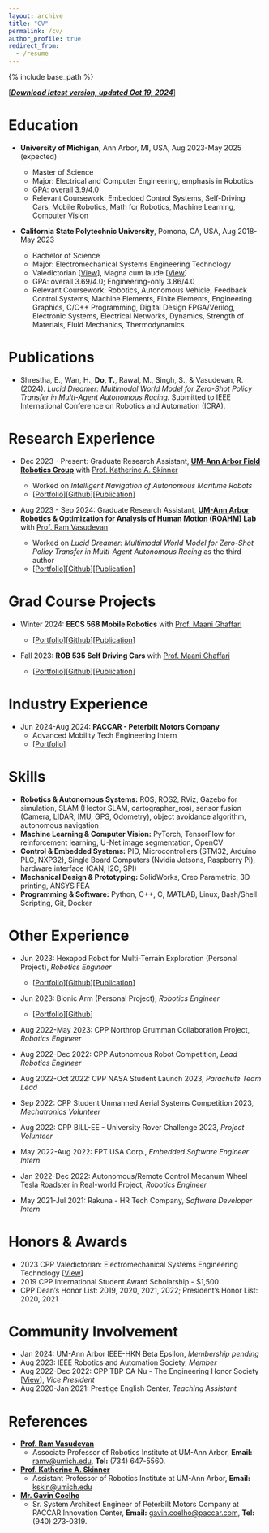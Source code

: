 ```yaml
---
layout: archive
title: "CV"
permalink: /cv/
author_profile: true
redirect_from:
  - /resume
---
```


{% include base_path %}

[[***Download latest version, updated Oct 19, 2024***](/files/TungDo_Curriculum_Vitae.pdf)]

Education
======
* **University of Michigan**, Ann Arbor, MI, USA, Aug 2023-May 2025 (expected)
  * Master of Science 
  * Major: Electrical and Computer Engineering, emphasis in Robotics
  <!-- * Publication: *Lucid Dreamer: Multimodal World Model for Zero-Shot Policy Transfer in Multi-Agent Autonomous Racing* -->
  * GPA: overall 3.9/4.0
  <!-- * Supervisors: Prof. Ram Vasudevan, Prof. Katherine A. Skinner -->
  * Relevant Coursework: Embedded Control Systems, Self-Driving Cars, Mobile Robotics, Math for Robotics, Machine Learning, Computer Vision

* **California State Polytechnic University**, Pomona, CA, USA, Aug 2018-May 2023
  * Bachelor of Science
  * Major: Electromechanical Systems Engineering Technology
  * Valedictorian [[View](https://sontung1010.github.io/posts/2023/04/14/blog-post-1/)], Magna cum laude [[View](/images/eDiploma_official_.pdf)]
  * GPA: overall 3.69/4.0; Engineering-only 3.86/4.0
  * Relevant Coursework: Robotics, Autonomous Vehicle, Feedback Control Systems, Machine Elements, Finite Elements, Engineering Graphics, C/C++ Programming, Digital Design FPGA/Verilog, Electronic Systems, Electrical Networks, Dynamics, Strength of Materials, Fluid Mechanics, Thermodynamics

<!-- * Ph.D in Version Control Theory, GitHub University, 2018 (expected) -->

Publications
======
*	Shrestha, E., Wan, H., **Do, T.**, Rawal, M., Singh, S., & Vasudevan, R. (2024). *Lucid Dreamer: Multimodal World Model for Zero-Shot Policy Transfer in Multi-Agent Autonomous Racing.* Submitted to IEEE International Conference on Robotics and Automation (ICRA).


<!-- *	[Wan, H., Kusumadjaja, K., Lee, S.H., & Do, T. (2024). *Enhancing Vision-based SLAM through Shadow Removal Preprocessing.*](https://sontung1010.github.io/publication/2024-04-19-Enhancing-Vision-based-SLAM-through-Shadow-Removal-Processing) Unpublished manuscript, University of Michigan, Ann Arbor.
*	[Do, T., Liu, X., & Swayampakula, R. (2023). *Enhancing Monocular 3D Object Detection in Foggy Conditions: An Adapted MonoCon Approach for Autonomous Vehicles.*](https://sontung1010.github.io/publication/2023-12-10-Enhancing-Monocular-3D-Object-Detection-in-Foggy-Conditions) Unpublished manuscript, University of Michigan, Ann Arbor.
*	[Do, T. (2023). *Autonomous/Remote Control Mecanum Wheels Tesla Roadster.*](https://sontung1010.github.io/publication/2023-12-14-Autonomous-RC_Mecanum_Wheels_Tesla_Roadster) Unpublished manuscript, California State Polytechnic University, Pomona. -->

Research Experience
======
<!-- **University of Michigan, Ann Arbor**, MI, USA -->
* Dec 2023 - Present: Graduate Research Assistant, [**UM-Ann Arbor Field Robotics Group**](https://fieldrobotics.engin.umich.edu/team) with [Prof. Katherine A. Skinner](https://fieldrobotics.engin.umich.edu/team)
  * Worked on *Intelligent Navigation of Autonomous Maritime Robots*
  * [[Portfolio](https://sontung1010.github.io/portfolio/2024-09-20-portfolio/)][[Github]()][[Publication]()]


* Aug 2023 - Sep 2024: Graduate Research Assistant, [**UM-Ann Arbor Robotics & Optimization for Analysis of Human Motion (ROAHM) Lab**](https://www.roahmlab.com/) with [Prof. Ram Vasudevan](https://www.roahmlab.com/ram-personal)
  * Worked on *Lucid Dreamer: Multimodal World Model for Zero-Shot Policy Transfer in Multi-Agent Autonomous Racing* as the third author
  * [[Portfolio](https://sontung1010.github.io/portfolio/2024-09-15-portfolio/)][[Github]()][[Publication]()]


Grad Course Projects
======
* Winter 2024: **EECS 568 Mobile Robotics** with [Prof. Maani Ghaffari](https://name.engin.umich.edu/people/ghaffari-maani/)
  <!-- * *Enhancing Vision-based SLAM through Shadow Removal Processing*  -->
  * [[Portfolio](https://sontung1010.github.io/portfolio/2024-04-19-portfolio/)][[Github](https://github.com/dyingplant/mobrob11)][[Publication](https://sontung1010.github.io/publication/2024-04-19-Enhancing-Vision-based-SLAM-through-Shadow-Removal-Processing)]

* Fall 2023: **ROB 535 Self Driving Cars** with [Prof. Maani Ghaffari](https://name.engin.umich.edu/people/ghaffari-maani/) 
  <!-- * *Enhancing Monocular 3D Object Detection in Foggy Condition: An Adapted MonoCon Approach for Autonomous Vehicles*  -->
  * [[Portfolio](https://sontung1010.github.io/portfolio/2023-12-12-portfolio/)][[Github](https://github.com/sontung1010/MonoCon-Monocular_3D_Object_Detection)][[Publication](https://sontung1010.github.io/publication/2023-12-10-Enhancing-Monocular-3D-Object-Detection-in-Foggy-Conditions)]

<!-- * 1/2023-4/2023: Researcher
  * FPGA Toolchain for MacOS [[Portfolio](https://sontung1010.github.io/portfolio/2023-04-16-portfolio/)][[MacOS Toolchain Github](https://github.com/sontung1010/MacOS-FPGA-Toolchain)][[Training GitHub](https://github.com/sontung1010/Courses-Training/tree/CPP_FPGA)] -->





Industry Experience
======
* Jun 2024-Aug 2024: **PACCAR - Peterbilt Motors Company**
  * Advanced Mobility Tech Engineering Intern 
  * [[Portfolio](https://sontung1010.github.io/portfolio/2024-08-20-portfolio/)]







<!-- * .vim setup [[.vim Github](https://github.com/sontung1010/.vim)][[vim_vscode GitHub](https://github.com/sontung1010/vim_vscode_setup)]
* This whole Portfolio website and special thanks to Minimal Mistakes -->

<!-- * 10/2022: Project Owner
  * Iron Man Helmet [[Portfolio](https://sontung1010.github.io/portfolio/2022-10-10-portfolio/)] -->

<!-- * Mini Projects [[Portfolio](https://sontung1010.github.io/portfolio/2018-08-22-portfolio/)] -->

<!-- Work Experience
======
  <ul>{% for post in site.portfolio reversed %}
    {% include archive-single-cv.html %}
  {% endfor %}</ul> -->
 
Skills
======
* **Robotics & Autonomous Systems:** ROS, ROS2, RViz, Gazebo for simulation, SLAM (Hector SLAM, cartographer_ros), sensor fusion (Camera, LIDAR, IMU, GPS, Odometry), object avoidance algorithm, autonomous navigation
* **Machine Learning & Computer Vision:** PyTorch, TensorFlow for reinforcement learning, U-Net image segmentation, OpenCV
* **Control & Embedded Systems:** PID, Microcontrollers (STM32, Arduino PLC, NXP32), Single Board Computers (Nvidia Jetsons, Raspberry Pi), hardware interface (CAN, I2C, SPI)
* **Mechanical Design & Prototyping:** SolidWorks, Creo Parametric, 3D printing, ANSYS FEA
* **Programming & Software:** Python, C++, C, MATLAB, Linux, Bash/Shell Scripting, Git, Docker 


Other Experience
======
<!-- * Aug 2023-Dec 2023: EECS 461 Advanced Driver Assistance Systems (ADAS) Simulation, *Embedded Software Engineer*
  * [[Portfolio](https://sontung1010.github.io/portfolio/2023-12-11-portfolio/)][[Github](https://github.com/sontung1010/Courses-Training/tree/UMich_Embedded_Control_Systems)] -->

* Jun 2023: Hexapod Robot for Multi-Terrain Exploration (Personal Project), *Robotics Engineer*
  * [[Portfolio](https://sontung1010.github.io/portfolio/2022-11-11-portfolio/)][[Github]()][[Publication]()]

* Jun 2023: Bionic Arm (Personal Project), *Robotics Engineer*
  * [[Portfolio](https://sontung1010.github.io/portfolio/2022-11-01-portfolio/)][[Github]()]

* Aug 2022-May 2023: CPP Northrop Grumman Collaboration Project, *Robotics Engineer*
  <!-- * [[Portfolio](https://sontung1010.github.io/portfolio/2023-05-29-portfolio/)][[UAV Github](https://github.com/sontung1010/Northrop_Grumman_UAV)][[UGV GitHub](https://github.com/sontung1010/Northrop_Grumman_UGV)] -->

* Aug 2022-Dec 2022: CPP Autonomous Robot Competition, *Lead Robotics Engineer*
  <!-- * [[Portfolio](https://sontung1010.github.io/portfolio/2022-12-15-portfolio/)][[Github](https://github.com/sontung1010/Autonomous-Robot-Competition)] -->

* Aug 2022-Oct 2022: CPP NASA Student Launch 2023, *Parachute Team Lead*

* Sep 2022: CPP Student Unmanned Aerial Systems Competition 2023, *Mechatronics Volunteer*

* Aug 2022: CPP BILL-EE - University Rover Challenge 2023, *Project Volunteer*

* May 2022-Aug 2022: FPT USA Corp., *Embedded Software Engineer Intern*

* Jan 2022-Dec 2022: Autonomous/Remote Control Mecanum Wheel Tesla Roadster in Real-world Project, *Robotics Engineer*
  <!-- * [[Portfolio](https://sontung1010.github.io/portfolio/2022-12-18-portfolio/)][[Github](https://github.com/sontung1010/Autonomous-Remote-Control-Mecanum-Wheel-Tesla-Roadster)][[Publication](https://sontung1010.github.io/publication/2023-12-14-Autonomous-RC_Mecanum_Wheels_Tesla_Roadster)] -->

* May 2021-Jul 2021: Rakuna - HR Tech Company, *Software Developer Intern*



<!-- Talks
======
  <ul>{% for post in site.talks %}
    {% include archive-single-talk-cv.html %}
  {% endfor %}</ul>
  

Teaching
======
  <ul>{% for post in site.teaching %}
    {% include archive-single-cv.html %}
  {% endfor %}</ul>
  
Service and leadership
======
* Currently signed in to 43 different slack teams -->

Honors & Awards
======
* 2023 CPP Valedictorian: Electromechanical Systems Engineering Technology [[View](https://sontung1010.github.io/posts/2023/04/14/blog-post-1/)]
* 2019 CPP International Student Award Scholarship - $1,500
* CPP Dean’s Honor List: 2019, 2020, 2021, 2022; President’s Honor List: 2020, 2021

Community Involvement
======
* Jan 2024: UM-Ann Arbor IEEE-HKN Beta Epsilon, *Membership pending*
* Aug 2023: IEEE Robotics and Automation Society, *Member*
* Aug 2022-Dec 2022: CPP TBP CA Nu - The Engineering Honor Society [[View](https://sontung1010.github.io/posts/2022/05/10/blog-post-1/)], *Vice President*
* Aug 2020-Jan 2021: Prestige English Center, *Teaching Assistant*

References
======
* [**Prof. Ram Vasudevan**](https://www.roahmlab.com/ram-personal)
  * Associate Professor of Robotics Institute at UM-Ann Arbor, **Email:** ramv@umich.edu, **Tel:** (734) 647-5560.
* [**Prof. Katherine A. Skinner**](https://fieldrobotics.engin.umich.edu/team)
  * Assistant Professor of Robotics Institute at UM-Ann Arbor, **Email:** kskin@umich.edu
* [**Mr. Gavin Coelho**](https://www.linkedin.com/in/gavincoelho/)
  * Sr. System Architect Engineer of Peterbilt Motors Company at PACCAR Innovation Center, **Email:** gavin.coelho@paccar.com, **Tel:** (940) 273-0319.